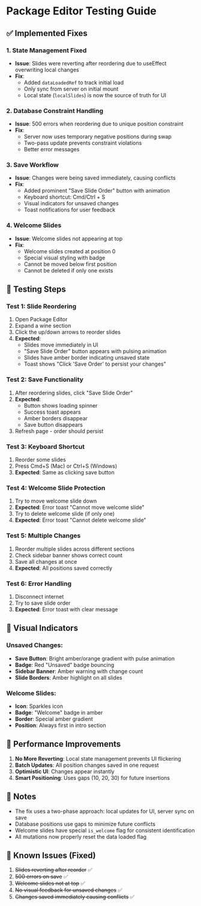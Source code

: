 # Package Editor Testing Guide

## ✅ Implemented Fixes

### 1. State Management Fixed
- **Issue**: Slides were reverting after reordering due to useEffect overwriting local changes
- **Fix**: 
  - Added `dataLoadedRef` to track initial load
  - Only sync from server on initial mount
  - Local state (`localSlides`) is now the source of truth for UI

### 2. Database Constraint Handling
- **Issue**: 500 errors when reordering due to unique position constraint
- **Fix**: 
  - Server now uses temporary negative positions during swap
  - Two-pass update prevents constraint violations
  - Better error messages

### 3. Save Workflow
- **Issue**: Changes were being saved immediately, causing conflicts
- **Fix**: 
  - Added prominent "Save Slide Order" button with animation
  - Keyboard shortcut: Cmd/Ctrl + S
  - Visual indicators for unsaved changes
  - Toast notifications for user feedback

### 4. Welcome Slides
- **Issue**: Welcome slides not appearing at top
- **Fix**: 
  - Welcome slides created at position 0
  - Special visual styling with badge
  - Cannot be moved below first position
  - Cannot be deleted if only one exists

## 🧪 Testing Steps

### Test 1: Slide Reordering
1. Open Package Editor
2. Expand a wine section
3. Click the up/down arrows to reorder slides
4. **Expected**: 
   - Slides move immediately in UI
   - "Save Slide Order" button appears with pulsing animation
   - Slides have amber border indicating unsaved state
   - Toast shows "Click 'Save Order' to persist your changes"

### Test 2: Save Functionality
1. After reordering slides, click "Save Slide Order"
2. **Expected**:
   - Button shows loading spinner
   - Success toast appears
   - Amber borders disappear
   - Save button disappears
3. Refresh page - order should persist

### Test 3: Keyboard Shortcut
1. Reorder some slides
2. Press Cmd+S (Mac) or Ctrl+S (Windows)
3. **Expected**: Same as clicking save button

### Test 4: Welcome Slide Protection
1. Try to move welcome slide down
2. **Expected**: Error toast "Cannot move welcome slide"
3. Try to delete welcome slide (if only one)
4. **Expected**: Error toast "Cannot delete welcome slide"

### Test 5: Multiple Changes
1. Reorder multiple slides across different sections
2. Check sidebar banner shows correct count
3. Save all changes at once
4. **Expected**: All positions saved correctly

### Test 6: Error Handling
1. Disconnect internet
2. Try to save slide order
3. **Expected**: Error toast with clear message

## 🎨 Visual Indicators

### Unsaved Changes:
- **Save Button**: Bright amber/orange gradient with pulse animation
- **Badge**: Red "Unsaved" badge bouncing
- **Sidebar Banner**: Amber warning with change count
- **Slide Borders**: Amber highlight on all slides

### Welcome Slides:
- **Icon**: Sparkles icon
- **Badge**: "Welcome" badge in amber
- **Border**: Special amber gradient
- **Position**: Always first in intro section

## 🚀 Performance Improvements

1. **No More Reverting**: Local state management prevents UI flickering
2. **Batch Updates**: All position changes saved in one request
3. **Optimistic UI**: Changes appear instantly
4. **Smart Positioning**: Uses gaps (10, 20, 30) for future insertions

## 📝 Notes

- The fix uses a two-phase approach: local updates for UI, server sync on save
- Database positions use gaps to minimize future conflicts
- Welcome slides have special `is_welcome` flag for consistent identification
- All mutations now properly reset the data loaded flag

## 🐛 Known Issues (Fixed)

1. ~~Slides reverting after reorder~~ ✅
2. ~~500 errors on save~~ ✅
3. ~~Welcome slides not at top~~ ✅
4. ~~No visual feedback for unsaved changes~~ ✅
5. ~~Changes saved immediately causing conflicts~~ ✅